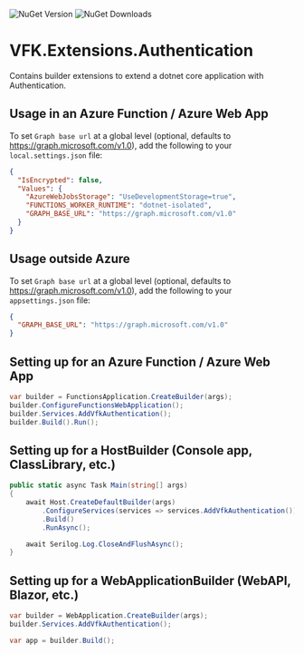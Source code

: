 ![NuGet Version](https://img.shields.io/nuget/v/VFK.Extensions.Authentication.svg)
![NuGet Downloads](https://img.shields.io/nuget/dt/VFK.Extensions.Authentication.svg)

# VFK.Extensions.Authentication

Contains builder extensions to extend a dotnet core application with Authentication.

## Usage in an Azure Function / Azure Web App

To set `Graph base url` at a global level (optional, defaults to https://graph.microsoft.com/v1.0), add the following to your `local.settings.json` file:

```json
{
  "IsEncrypted": false,
  "Values": {
    "AzureWebJobsStorage": "UseDevelopmentStorage=true",
    "FUNCTIONS_WORKER_RUNTIME": "dotnet-isolated",
    "GRAPH_BASE_URL": "https://graph.microsoft.com/v1.0"
  }
}
```

## Usage outside Azure

To set `Graph base url` at a global level (optional, defaults to https://graph.microsoft.com/v1.0), add the following to your `appsettings.json` file:

```json
{
  "GRAPH_BASE_URL": "https://graph.microsoft.com/v1.0"
}
```

## Setting up for an Azure Function / Azure Web App

```csharp
var builder = FunctionsApplication.CreateBuilder(args);
builder.ConfigureFunctionsWebApplication();
builder.Services.AddVfkAuthentication();
builder.Build().Run();
```

## Setting up for a HostBuilder (Console app, ClassLibrary, etc.)

```csharp
public static async Task Main(string[] args)
{
    await Host.CreateDefaultBuilder(args)
        .ConfigureServices(services => services.AddVfkAuthentication())
        .Build()
        .RunAsync();

    await Serilog.Log.CloseAndFlushAsync();
}
```

## Setting up for a WebApplicationBuilder (WebAPI, Blazor, etc.)

```csharp
var builder = WebApplication.CreateBuilder(args);
builder.Services.AddVfkAuthentication();

var app = builder.Build();
```